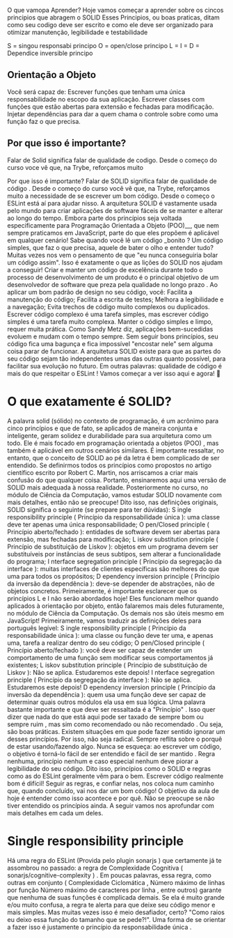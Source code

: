 O que vamopa Aprender?
Hoje vamos começar a aprender sobre os cincos principios que abragem o SOLID
Esses Principios, ou boas praticas, ditam como seu codigo deve ser escrito e como ele deve ser organizado para otimizar manutenção, legibilidade e testabilidade

S  = singou responsabi principo
O  = open/close  principo
L  =
I  =
D  = Dependice inversible principo

## Orientação a Objeto

Você será capaz de:
Escrever funções que tenham uma única responsabilidade no escopo da sua aplicação.
Escrever classes com funções que estão abertas para extensão e fechadas para modificação.
Injetar dependências para dar a quem chama o controle sobre como uma função faz o que precisa.

## Por que isso é importante?

Falar de Solid significa falar de qualidade de codigo. Desde o começo do curso  voce vê que, na Trybe, reforçamos muito

Por que isso é importante?
Falar de SOLID significa falar de qualidade de código . Desde o começo do curso você vê que, na Trybe, reforçamos muito a necessidade de se escrever um bom código. Desde o começo o ESLint está aí para ajudar nisso. A arquitetura SOLID é vastamente usada pelo mundo para criar aplicações de software fáceis de se manter e alterar ao longo do tempo. Embora parte dos princípios seja voltada especificamente para Programação Orientada a Objeto (POO)__, que nem sempre praticamos em JavaScript, parte do que eles propõem é aplicável em qualquer cenário! Sabe quando você lê um código _bonito ? Um código simples, que faz o que precisa, aquele de bater o olho e entender tudo? Muitas vezes nos vem o pensamento de que "eu nunca conseguiria bolar um código assim". Isso é exatamente o que as lições do SOLID nos ajudam a conseguir!
Criar e manter um código de excelência durante todo o processo de desenvolvimento de um produto é o principal objetivo de um desenvolvedor de software que preza pela qualidade no longo prazo . Ao aplicar um bom padrão de design no seu código, você:
Facilita a manutenção do código;
Facilita a escrita de testes;
Melhora a legibilidade e a navegação;
Evita trechos de código muito complexos ou duplicados.
Escrever código complexo é uma tarefa simples, mas escrever código simples é uma tarefa muito complexa. Manter o código simples e limpo, requer muita prática. Como Sandy Metz diz, aplicações bem-sucedidas evoluem e mudam com o tempo sempre. Sem seguir bons princípios, seu código fica uma bagunça e fica impossível "encostar nele" sem alguma coisa parar de funcionar. A arquitetura SOLID existe para que as partes do seu código sejam tão independentes umas das outras quanto possível, para facilitar sua evolução no futuro.
Em outras palavras: qualidade de código é mais do que respeitar o ESLint ! Vamos começar a ver isso aqui e agora! 🚀

# O que exatamente é SOLID?
A palavra solid (sólido) no contexto de programação, é um acrônimo para cinco princípios e que de fato, se aplicados de maneira conjunta e inteligente, geram solidez e durabilidade para sua arquitetura como um todo. Ele é mais focado em programação orientada a objetos (POO) , mas também é aplicável em outros cenários similares. É importante ressaltar, no entanto, que o conceito de SOLID ao pé da letra é bem complicado de ser entendido. Se definirmos todos os princípios como propostos no artigo científico escrito por Robert C. Martin, nos arriscamos a criar mais confusão do que qualquer coisa. Portanto, ensinaremos aqui uma versão de SOLID mais adequada à nossa realidade. Posteriormente no curso, no módulo de Ciência da Computação, vamos estudar SOLID novamente com mais detalhes, então não se preocupe! Dito isso, nas definições originais, SOLID significa o seguinte (se prepare para ter dúvidas):
S ingle responsibility principle ( Princípio da responsabilidade única ): uma classe deve ter apenas uma única responsabilidade;
O pen/Closed principle ( Princípio aberto/fechado ): entidades de software devem ser abertas para extensão, mas fechadas para modificação;
L iskov substitution principle ( Princípio de substituição de Liskov ): objetos em um programa devem ser substituíveis por instâncias de seus subtipos, sem alterar a funcionalidade do programa;
I nterface segregation principle ( Princípio da segregação da interface ): muitas interfaces de clientes específicas são melhores do que uma para todos os propósitos;
D ependency inversion principle ( Princípio da inversão da dependência ): deve-se depender de abstrações, não de objetos concretos.
Primeiramente, é importante esclarecer que os princípios L e I não serão abordados hoje! Eles funcionam melhor quando aplicados à orientação por objeto, então falaremos mais deles futuramente, no módulo de Ciência da Computação. Os demais nos são úteis mesmo em JavaScript! Primeiramente, vamos traduzir as definições deles para português legível:
S ingle responsibility principle ( Princípio da responsabilidade única ): uma classe ou função deve ter uma, e apenas uma, tarefa a realizar dentro do seu código;
O pen/Closed principle ( Princípio aberto/fechado ): você deve ser capaz de estender um comportamento de uma função sem modificar seus comportamentos já existentes;
L iskov substitution principle ( Princípio de substituição de Liskov ): Não se aplica. Estudaremos este depois!
I nterface segregation principle ( Princípio da segregação da interface ): Não se aplica. Estudaremos este depois!
D ependency inversion principle ( Princípio da inversão da dependência ): quem usa uma função deve ser capaz de determinar quais outros módulos ela usa em sua lógica.
Uma palavra bastante importante e que deve ser ressaltada é a "Princípio" . Isso quer dizer que nada do que está aqui pode ser taxado de sempre bom ou sempre ruim , mas sim como recomendado ou não recomendado . Ou seja, são boas práticas. Existem situações em que pode fazer sentido ignorar um desses princípios. Por isso, não seja radical. Sempre reflita sobre o porquê de estar usando/fazendo algo. Nunca se esqueça: ao escrever um código, o objetivo é torná-lo fácil de ser entendido e fácil de ser mantido . Regra nenhuma, princípio nenhum e caso especial nenhum deve piorar a legibilidade do seu código.
Dito isso, princípios como o SOLID e regras como as do ESLint geralmente vêm para o bem. Escrever código realmente bom é difícil! Seguir as regras, e confiar nelas, nos coloca num caminho que, quando concluído, vai nos dar um bom código! O objetivo da aula de hoje é entender como isso acontece e por quê.
Não se preocupe se não tiver entendido os princípios ainda. A seguir vamos nos aprofundar com mais detalhes em cada um deles.

# Single responsibility principle

Há uma regra do ESLint (Provida pelo plugin sonarjs ) que certamente já te assombrou no passado: a regra de Complexidade Cognitiva ( sonarjs/cognitive-complexity ) . Em poucas palavras, essa regra, como outras em conjunto ( Complexidade Ciclomática , Número máximo de linhas por função Número máximo de caracteres por linha , entre outros) garante que nenhuma de suas funções é complicada demais. Se ela é muito grande e/ou muito confusa, a regra te alerta para que deixe seu código menor e mais simples.
Mas muitas vezes isso é meio desafiador, certo? "Como raios eu deixo essa função do tamanho que se pede?!". Uma forma de se orientar a fazer isso é justamente o princípio da responsabilidade única .